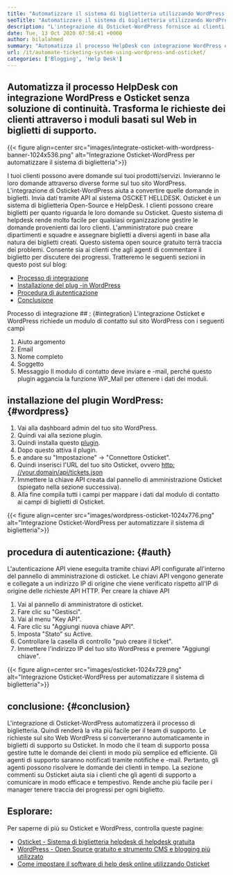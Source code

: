 ```yaml
---
title: "Automatizzare il sistema di biglietteria utilizzando WordPress e Osticket" 
seoTitle: "Automatizzare il sistema di biglietteria utilizzando WordPress e Osticket" 
description: "L'integrazione di Osticket-WordPress fornisce ai clienti un modo di generare biglietti di supporto dal sito WordPress e gestirli dalla dashboard Osticket." 
date: Tue, 13 Oct 2020 07:58:41 +0000
author: bilalahmed
summary: "Automatizza il processo HelpDesk con integrazione WordPress e Osticket senza soluzione di continuità. Trasforma le richieste dei clienti attraverso i moduli basati sul Web in biglietti di supporto." 
url: /it/automate-ticketing-system-using-wordpress-and-osticket/
categories: ['Blogging', 'Help Desk']
---
```


## Automatizza il processo HelpDesk con integrazione WordPress e Osticket senza soluzione di continuità. Trasforma le richieste dei clienti attraverso i moduli basati sul Web in biglietti di supporto.

{{< figure align=center src="images/integrate-osticket-with-wordpress-banner-1024x536.png" alt="Integrazione Osticket-WordPress per automatizzare il sistema di biglietteria">}}

I tuoi clienti possono avere domande sui tuoi prodotti/servizi. Invieranno le loro domande attraverso diverse forme sul tuo sito WordPress. L'integrazione di Osticket-WordPress aiuta a convertire quelle domande in biglietti. Invia dati tramite API al sistema OSCKET HELLDESK.
Osticket è un sistema di biglietteria Open-Source e HelpDesk. I clienti possono creare biglietti per quanto riguarda le loro domande su Osticket. Questo sistema di helpdesk rende molto facile per qualsiasi organizzazione gestire le domande provenienti dai loro clienti. L'amministratore può creare dipartimenti e squadre e assegnare biglietti a diversi agenti in base alla natura dei biglietti creati. Questo sistema open source gratuito terrà traccia dei problemi. Consente sia ai clienti che agli agenti di commentare il biglietto per discutere dei progressi. Tratteremo le seguenti sezioni in questo post sul blog:
  * [Processo di integrazione][1]
  * [Installazione del plug -in WordPress][2]
  * [Procedura di autenticazione][3]
  * [Conclusione][4]

Processo di integrazione ## :  {#integration}
L'integrazione Osticket e WordPress richiede un modulo di contatto sul sito WordPress con i seguenti campi
  1. Aiuto argomento
  2. Email
  3. Nome completo
  4. Soggetto
  5. Messaggio
Il modulo di contatto deve inviare e -mail, perché questo plugin aggancia la funzione WP_Mail per ottenere i dati dei moduli.

## installazione del plugin WordPress:   {#wordpress}
  1. Vai alla dashboard admin del tuo sito WordPress.
  2. Quindi vai alla sezione plugin.
  3. Quindi installa questo [plugin][5].
  4. Dopo questo attiva il plugin.
  5. e andare su "Impostazione" -> "Connettore Osticket".
  6. Quindi inserisci l'URL del tuo sito Osticket, ovvero [http: //your.domain/api/tickets.json][6]
  7. Immettere la chiave API creata dal pannello di amministrazione Osticket (spiegato nella sezione successiva).
  8. Alla fine compila tutti i campi per mappare i dati dal modulo di contatto ai campi di biglietti di Osticket.

{{< figure align=center src="images/wordpress-osticket-1024x776.png" alt="Integrazione Osticket-WordPress per automatizzare il sistema di biglietteria">}}


## procedura di autenticazione:   {#auth}
L'autenticazione API viene eseguita tramite chiavi API configurate all'interno del pannello di amministrazione di osticket. Le chiavi API vengono generate e collegate a un indirizzo IP di origine che viene verificato rispetto all'IP di origine delle richieste API HTTP. Per creare la chiave API
  1. Vai al pannello di amministratore di osticket.
  2. Fare clic su "Gestisci".
  3. Vai al menu "Key API".
  4. Fare clic su "Aggiungi nuova chiave API".
  5. Imposta "Stato" su Active.
  6. Controllare la casella di controllo "può creare il ticket".
  7. Immettere l'indirizzo IP del tuo sito WordPress e premere "Aggiungi chiave".

{{< figure align=center src="images/osticket-1024x729.png" alt="Integrazione Osticket-WordPress per automatizzare il sistema di biglietteria">}}


## conclusione:   {#conclusion}
L'integrazione di Osticket-WordPress automatizzerà il processo di biglietteria. Quindi renderà la vita più facile per il team di supporto. Le richieste sul sito Web WordPress si converteranno automaticamente in biglietti di supporto su Osticket. In modo che il team di supporto possa gestire tutte le domande dei clienti in modo più semplice ed efficiente. Gli agenti di supporto saranno notificati tramite notifiche e -mail. Pertanto, gli agenti possono risolvere le domande dei clienti in tempo. La sezione commenti su Osticket aiuta sia i clienti che gli agenti di supporto a comunicare in modo efficace e tempestivo. Rende anche più facile per i manager tenere traccia dei progressi per ogni biglietto.

## Esplorare:
Per saperne di più su Osticket e WordPress, controlla queste pagine:
  * [Osticket - Sistema di biglietteria helpdesk di helpdesk gratuita][7]
  * [WordPress - Open Source gratuito e strumento CMS e blogging più utilizzato][8]
  * [Come impostare il software di help desk online utilizzando Osticket][9]

  
[1]: #integration
[2]: #wordpress
[3]: #auth
[4]: #conclusion
[5]: https://href.li/?https://wordpress.org/plugins/scand-osticket-connector/
[6]: https://href.li/?http://your.domain/api/tickets.json
[7]: https://href.li/?https://products.containerize.com/helpdesk/osticket
[8]: https://href.li/?https://products.containerize.com/blogging/wordpress
[9]: https://blog.containerize.com/helpdesk/how-to-set-up-help-desk-system-using-osticket/
